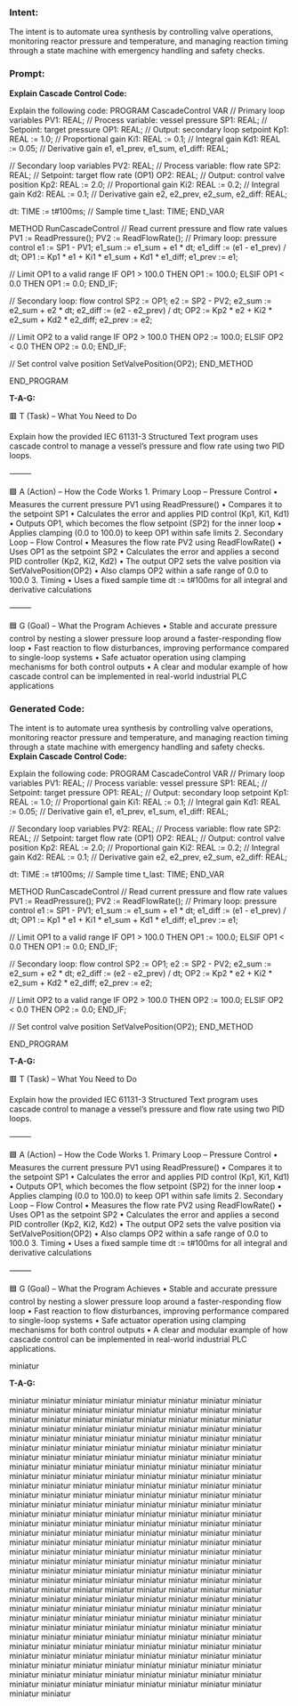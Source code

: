 ### Intent:
The intent is to automate urea synthesis by controlling valve operations, monitoring reactor pressure and temperature, and managing reaction timing through a state machine with emergency handling and safety checks.

### Prompt:
**Explain Cascade Control Code:**

Explain the following code: PROGRAM CascadeControl VAR // Primary loop variables PV1: REAL; // Process variable: vessel pressure SP1: REAL; // Setpoint: target pressure OP1: REAL; // Output: secondary loop setpoint Kp1: REAL := 1.0; // Proportional gain Ki1: REAL := 0.1; // Integral gain Kd1: REAL := 0.05; // Derivative gain e1, e1_prev, e1_sum, e1_diff: REAL;

// Secondary loop variables
PV2: REAL; // Process variable: flow rate
SP2: REAL; // Setpoint: target flow rate (OP1)
OP2: REAL; // Output: control valve position
Kp2: REAL := 2.0; // Proportional gain
Ki2: REAL := 0.2; // Integral gain
Kd2: REAL := 0.1; // Derivative gain
e2, e2_prev, e2_sum, e2_diff: REAL;

dt: TIME := t#100ms; // Sample time
t_last: TIME;
END_VAR

METHOD RunCascadeControl // Read current pressure and flow rate values PV1 := ReadPressure(); PV2 := ReadFlowRate();
// Primary loop: pressure control
e1 := SP1 - PV1;
e1_sum := e1_sum + e1 * dt;
e1_diff := (e1 - e1_prev) / dt;
OP1 := Kp1 * e1 + Ki1 * e1_sum + Kd1 * e1_diff;
e1_prev := e1;

// Limit OP1 to a valid range
IF OP1 > 100.0 THEN
    OP1 := 100.0;
ELSIF OP1 < 0.0 THEN
    OP1 := 0.0;
END_IF;

// Secondary loop: flow control
SP2 := OP1;
e2 := SP2 - PV2;
e2_sum := e2_sum + e2 * dt;
e2_diff := (e2 - e2_prev) / dt;
OP2 := Kp2 * e2 + Ki2 * e2_sum + Kd2 * e2_diff;
e2_prev := e2;

// Limit OP2 to a valid range
IF OP2 > 100.0 THEN
    OP2 := 100.0;
ELSIF OP2 < 0.0 THEN
    OP2 := 0.0;
END_IF;

// Set control valve position
SetValvePosition(OP2);
END_METHOD

END_PROGRAM

**T-A-G:**

🟥 T (Task) – What You Need to Do

Explain how the provided IEC 61131-3 Structured Text program uses cascade control to manage a vessel’s pressure and flow rate using two PID loops.

⸻

🟩 A (Action) – How the Code Works
	1.	Primary Loop – Pressure Control
	•	Measures the current pressure PV1 using ReadPressure()
	•	Compares it to the setpoint SP1
	•	Calculates the error and applies PID control (Kp1, Ki1, Kd1)
	•	Outputs OP1, which becomes the flow setpoint (SP2) for the inner loop
	•	Applies clamping (0.0 to 100.0) to keep OP1 within safe limits
	2.	Secondary Loop – Flow Control
	•	Measures the flow rate PV2 using ReadFlowRate()
	•	Uses OP1 as the setpoint SP2
	•	Calculates the error and applies a second PID controller (Kp2, Ki2, Kd2)
	•	The output OP2 sets the valve position via SetValvePosition(OP2)
	•	Also clamps OP2 within a safe range of 0.0 to 100.0
	3.	Timing
	•	Uses a fixed sample time dt := t#100ms for all integral and derivative calculations

⸻

🟦 G (Goal) – What the Program Achieves
	•	Stable and accurate pressure control by nesting a slower pressure loop around a faster-responding flow loop
	•	Fast reaction to flow disturbances, improving performance compared to single-loop systems
	•	Safe actuator operation using clamping mechanisms for both control outputs
	•	A clear and modular example of how cascade control can be implemented in real-world industrial PLC applications

### Generated Code:
The intent is to automate urea synthesis by controlling valve operations, monitoring reactor pressure and temperature, and managing reaction timing through a state machine with emergency handling and safety checks.
**Explain Cascade Control Code:**

Explain the following code: PROGRAM CascadeControl VAR // Primary loop variables PV1: REAL; // Process variable: vessel pressure SP1: REAL; // Setpoint: target pressure OP1: REAL; // Output: secondary loop setpoint Kp1: REAL := 1.0; // Proportional gain Ki1: REAL := 0.1; // Integral gain Kd1: REAL := 0.05; // Derivative gain e1, e1_prev, e1_sum, e1_diff: REAL;

// Secondary loop variables
PV2: REAL; // Process variable: flow rate
SP2: REAL; // Setpoint: target flow rate (OP1)
OP2: REAL; // Output: control valve position
Kp2: REAL := 2.0; // Proportional gain
Ki2: REAL := 0.2; // Integral gain
Kd2: REAL := 0.1; // Derivative gain
e2, e2_prev, e2_sum, e2_diff: REAL;

dt: TIME := t#100ms; // Sample time
t_last: TIME;
END_VAR

METHOD RunCascadeControl // Read current pressure and flow rate values PV1 := ReadPressure(); PV2 := ReadFlowRate();
// Primary loop: pressure control
e1 := SP1 - PV1;
e1_sum := e1_sum + e1 * dt;
e1_diff := (e1 - e1_prev) / dt;
OP1 := Kp1 * e1 + Ki1 * e1_sum + Kd1 * e1_diff;
e1_prev := e1;

// Limit OP1 to a valid range
IF OP1 > 100.0 THEN
    OP1 := 100.0;
ELSIF OP1 < 0.0 THEN
    OP1 := 0.0;
END_IF;

// Secondary loop: flow control
SP2 := OP1;
e2 := SP2 - PV2;
e2_sum := e2_sum + e2 * dt;
e2_diff := (e2 - e2_prev) / dt;
OP2 := Kp2 * e2 + Ki2 * e2_sum + Kd2 * e2_diff;
e2_prev := e2;

// Limit OP2 to a valid range
IF OP2 > 100.0 THEN
    OP2 := 100.0;
ELSIF OP2 < 0.0 THEN
    OP2 := 0.0;
END_IF;

// Set control valve position
SetValvePosition(OP2);
END_METHOD

END_PROGRAM

**T-A-G:**

🟥 T (Task) – What You Need to Do

Explain how the provided IEC 61131-3 Structured Text program uses cascade control to manage a vessel’s pressure and flow rate using two PID loops.

⸻

🟩 A (Action) – How the Code Works
	1.	Primary Loop – Pressure Control
	•	Measures the current pressure PV1 using ReadPressure()
	•	Compares it to the setpoint SP1
	•	Calculates the error and applies PID control (Kp1, Ki1, Kd1)
	•	Outputs OP1, which becomes the flow setpoint (SP2) for the inner loop
	•	Applies clamping (0.0 to 100.0) to keep OP1 within safe limits
	2.	Secondary Loop – Flow Control
	•	Measures the flow rate PV2 using ReadFlowRate()
	•	Uses OP1 as the setpoint SP2
	•	Calculates the error and applies a second PID controller (Kp2, Ki2, Kd2)
	•	The output OP2 sets the valve position via SetValvePosition(OP2)
	•	Also clamps OP2 within a safe range of 0.0 to 100.0
	3.	Timing
	•	Uses a fixed sample time dt := t#100ms for all integral and derivative calculations

⸻

🟦 G (Goal) – What the Program Achieves
	•	Stable and accurate pressure control by nesting a slower pressure loop around a faster-responding flow loop
	•	Fast reaction to flow disturbances, improving performance compared to single-loop systems
	•	Safe actuator operation using clamping mechanisms for both control outputs
	•	A clear and modular example of how cascade control can be implemented in real-world industrial PLC applications.

 miniatur

**T-A-G:**

 miniatur
 miniatur
 miniatur
 miniatur
 miniatur
 miniatur
 miniatur
 miniatur
 miniatur
 miniatur
 miniatur
 miniatur
 miniatur
 miniatur
 miniatur
 miniatur
 miniatur
 miniatur
 miniatur
 miniatur
 miniatur
 miniatur
 miniatur
 miniatur
 miniatur
 miniatur
 miniatur
 miniatur
 miniatur
 miniatur
 miniatur
 miniatur
 miniatur
 miniatur
 miniatur
 miniatur
 miniatur
 miniatur
 miniatur
 miniatur
 miniatur
 miniatur
 miniatur
 miniatur
 miniatur
 miniatur
 miniatur
 miniatur
 miniatur
 miniatur
 miniatur
 miniatur
 miniatur
 miniatur
 miniatur
 miniatur
 miniatur
 miniatur
 miniatur
 miniatur
 miniatur
 miniatur
 miniatur
 miniatur
 miniatur
 miniatur
 miniatur
 miniatur
 miniatur
 miniatur
 miniatur
 miniatur
 miniatur
 miniatur
 miniatur
 miniatur
 miniatur
 miniatur
 miniatur
 miniatur
 miniatur
 miniatur
 miniatur
 miniatur
 miniatur
 miniatur
 miniatur
 miniatur
 miniatur
 miniatur
 miniatur
 miniatur
 miniatur
 miniatur
 miniatur
 miniatur
 miniatur
 miniatur
 miniatur
 miniatur
 miniatur
 miniatur
 miniatur
 miniatur
 miniatur
 miniatur
 miniatur
 miniatur
 miniatur
 miniatur
 miniatur
 miniatur
 miniatur
 miniatur
 miniatur
 miniatur
 miniatur
 miniatur
 miniatur
 miniatur
 miniatur
 miniatur
 miniatur
 miniatur
 miniatur
 miniatur
 miniatur
 miniatur
 miniatur
 miniatur
 miniatur
 miniatur
 miniatur
 miniatur
 miniatur
 miniatur
 miniatur
 miniatur
 miniatur
 miniatur
 miniatur
 miniatur
 miniatur
 miniatur
 miniatur
 miniatur
 miniatur
 miniatur
 miniatur
 miniatur
 miniatur
 miniatur
 miniatur
 miniatur
 miniatur
 miniatur
 miniatur
 miniatur
 miniatur
 miniatur
 miniatur
 miniatur
 miniatur
 miniatur
 miniatur
 miniatur
 miniatur
 miniatur
 miniatur
 miniatur
 miniatur
 miniatur
 miniatur
 miniatur
 miniatur
 miniatur
 miniatur
 miniatur
 miniatur
 miniatur
 miniatur
 miniatur
 miniatur
 miniatur
 miniatur
 miniatur
 miniatur
 miniatur
 miniatur
 miniatur
 miniatur
 miniatur
 miniatur
 miniatur
 miniatur
 miniatur
 miniatur
 miniatur
 miniatur
 miniatur
 miniatur
 miniatur
 miniatur
 miniatur
 miniatur
 miniatur
 miniatur
 miniatur
 miniatur
 miniatur
 miniatur
 miniatur
 miniatur
 miniatur
 miniatur
 miniatur
 miniatur
 miniatur
 miniatur
 miniatur
 miniatur
 miniatur
 miniatur
 miniatur
 miniatur
 miniatur
 miniatur
 miniatur
 miniatur
 miniatur
 miniatur
 miniatur
 miniatur
 miniatur
 miniatur
 miniatur
 miniatur
 miniatur
 miniatur
 miniatur
 miniatur
 miniatur
 miniatur
 miniatur
 miniatur
 miniatur
 miniatur
 miniatur
 miniatur
 miniatur
